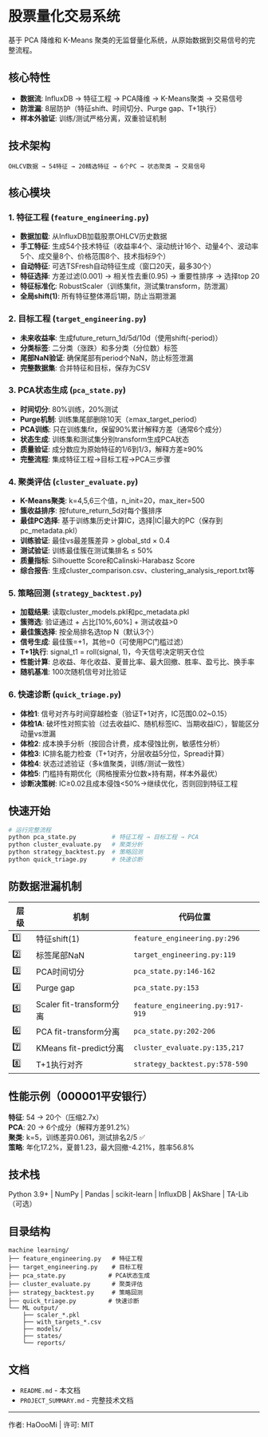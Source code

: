 # 股票量化交易系统

基于 PCA 降维和 K-Means 聚类的无监督量化系统，从原始数据到交易信号的完整流程。

## 核心特性

- **数据流**: InfluxDB → 特征工程 → PCA降维 → K-Means聚类 → 交易信号
- **防泄漏**: 8层防护（特征shift、时间切分、Purge gap、T+1执行）
- **样本外验证**: 训练/测试严格分离，双重验证机制

## 技术架构

```
OHLCV数据 → 54特征 → 20精选特征 → 6个PC → 状态聚类 → 交易信号
```

## 核心模块

### 1. 特征工程 (`feature_engineering.py`)
- **数据加载**: 从InfluxDB加载股票OHLCV历史数据
- **手工特征**: 生成54个技术特征（收益率4个、滚动统计16个、动量4个、波动率5个、成交量8个、价格范围8个、技术指标9个）
- **自动特征**: 可选TSFresh自动特征生成（窗口20天，最多30个）
- **特征选择**: 方差过滤(0.001) → 相关性去重(0.95) → 重要性排序 → 选择top 20
- **特征标准化**: RobustScaler（训练集fit，测试集transform，防泄漏）
- **全局shift(1)**: 所有特征整体滞后1期，防止当期泄漏

### 2. 目标工程 (`target_engineering.py`)
- **未来收益率**: 生成future_return_1d/5d/10d（使用shift(-period)）
- **分类标签**: 二分类（涨跌）和多分类（分位数）标签
- **尾部NaN验证**: 确保尾部有period个NaN，防止标签泄漏
- **完整数据集**: 合并特征和目标，保存为CSV

### 3. PCA状态生成 (`pca_state.py`)
- **时间切分**: 80%训练，20%测试
- **Purge机制**: 训练集尾部删除10天（≥max_target_period）
- **PCA训练**: 只在训练集fit，保留90%累计解释方差（通常6个成分）
- **状态生成**: 训练集和测试集分别transform生成PCA状态
- **质量验证**: 成分数应为原始特征的1/6到1/3，解释方差≥90%
- **完整流程**: 集成特征工程→目标工程→PCA三步骤

### 4. 聚类评估 (`cluster_evaluate.py`)
- **K-Means聚类**: k=4,5,6三个值，n_init=20，max_iter=500
- **簇收益排序**: 按future_return_5d对每个簇排序
- **最佳PC选择**: 基于训练集历史计算IC，选择|IC|最大的PC（保存到pc_metadata.pkl）
- **训练验证**: 最佳vs最差簇差异 > global_std × 0.4
- **测试验证**: 训练最佳簇在测试集排名 ≤ 50%
- **质量指标**: Silhouette Score和Calinski-Harabasz Score
- **综合报告**: 生成cluster_comparison.csv、clustering_analysis_report.txt等

### 5. 策略回测 (`strategy_backtest.py`)
- **加载结果**: 读取cluster_models.pkl和pc_metadata.pkl
- **簇筛选**: 验证通过 + 占比[10%,60%] + 测试收益>0
- **最佳簇选择**: 按全局排名选top N（默认3个）
- **信号生成**: 最佳簇=+1，其他=0（可使用PC门槛过滤）
- **T+1执行**: signal_t1 = roll(signal, 1)，今天信号决定明天仓位
- **性能计算**: 总收益、年化收益、夏普比率、最大回撤、胜率、盈亏比、换手率
- **随机基准**: 100次随机信号对比验证

### 6. 快速诊断 (`quick_triage.py`)
- **体检1**: 信号对齐与时间穿越检查（验证T+1对齐，IC范围0.02~0.15）
- **体检1A**: 破坏性对照实验（过去收益IC、随机标签IC、当期收益IC），智能区分动量vs泄漏
- **体检2**: 成本换手分析（按回合计费，成本侵蚀比例，敏感性分析）
- **体检3**: IC排名能力检查（T+1对齐，分层收益5分位，Spread计算）
- **体检4**: 状态过滤验证（多k值聚类，训练/测试一致性）
- **体检5**: 门槛持有期优化（网格搜索分位数×持有期，样本外最优）
- **诊断决策树**: IC≥0.02且成本侵蚀<50%→继续优化，否则回到特征工程

## 快速开始

```python
# 运行完整流程
python pca_state.py          # 特征工程 → 目标工程 → PCA
python cluster_evaluate.py   # 聚类分析
python strategy_backtest.py  # 策略回测
python quick_triage.py       # 快速诊断
```

## 防数据泄漏机制

| 层级 | 机制 | 代码位置 |
|------|------|----------|
| 1️⃣ | 特征shift(1) | `feature_engineering.py:296` |
| 2️⃣ | 标签尾部NaN | `target_engineering.py:119` |
| 3️⃣ | PCA时间切分 | `pca_state.py:146-162` |
| 4️⃣ | Purge gap | `pca_state.py:153` |
| 5️⃣ | Scaler fit-transform分离 | `feature_engineering.py:917-919` |
| 6️⃣ | PCA fit-transform分离 | `pca_state.py:202-206` |
| 7️⃣ | KMeans fit-predict分离 | `cluster_evaluate.py:135,217` |
| 8️⃣ | T+1执行对齐 | `strategy_backtest.py:578-590` |

## 性能示例（000001平安银行）

**特征**: 54 → 20个（压缩2.7x）  
**PCA**: 20 → 6个成分（解释方差91.2%）  
**聚类**: k=5，训练差异0.061，测试排名2/5 ✅  
**策略**: 年化17.2%，夏普1.23，最大回撤-4.21%，胜率56.8%

## 技术栈

Python 3.9+ | NumPy | Pandas | scikit-learn | InfluxDB | AkShare | TA-Lib（可选）

## 目录结构

```
machine learning/
├── feature_engineering.py   # 特征工程
├── target_engineering.py    # 目标工程
├── pca_state.py            # PCA状态生成
├── cluster_evaluate.py      # 聚类评估
├── strategy_backtest.py     # 策略回测
├── quick_triage.py         # 快速诊断
└── ML output/
    ├── scaler_*.pkl
    ├── with_targets_*.csv
    ├── models/
    ├── states/
    └── reports/
```

## 文档

- `README.md` - 本文档
- `PROJECT_SUMMARY.md` - 完整技术文档

---
作者: HaOooMi | 许可: MIT
